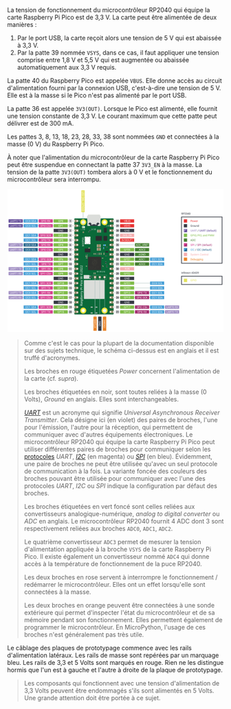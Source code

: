 La tension de fonctionnement du microcontrôleur RP2040 qui équipe la carte Raspberry Pi Pico est de 3,3 V. La carte peut être alimentée de
deux manières : 

1. Par le port USB, la carte reçoit alors une tension de 5 V qui est abaissée à 3,3 V.
2. Par la patte 39 nommée `VSYS`, dans ce cas, il faut appliquer une tension comprise entre 1,8 V
et 5,5 V qui est augmentée ou abaissée automatiquement aux 3,3 V requis. 

La patte 40 du Raspberry Pico est appelée `VBUS`. Elle donne accès au circuit d'alimentation fourni 
par la connexion USB, c'est-à-dire une tension de 5 V. Elle est à la masse si le Pico n'est pas
alimenté par le port USB.

La patte 36 est appelée `3V3(OUT)`. Lorsque le Pico est alimenté, elle fournit une tension constante
de 3,3 V.
Le courant maximum que cette patte peut délivrer est de 300 mA.

Les pattes 3, 8, 13, 18, 23, 28, 33, 38 sont nommées `GND` et connectées à la masse (0 V) du Raspberry
Pi Pico.

À noter que l'alimentation du microcontrôleur de la carte Raspberry Pi Pico peut être
suspendue en connectant la patte 37 `3V3_EN` à la masse. La tension de la patte `3V3(OUT)`
tombera alors à 0 V et le fonctionnement du microcontrôleur sera interrompu.

![picow-pinout_wbg.svg](..%2FImages%2Fpicow-pinout_wbg.svg)

> Comme c'est le cas pour la plupart de la documentation disponible sur des sujets 
> technique, le schéma ci-dessus est en anglais et il est truffé d'acronymes.
> 
> Les broches en rouge étiquetées _Power_ concernent l'alimentation de la carte (cf. _supra_).
>
> Les broches étiquetées en noir, sont toutes reliées à la masse (0 Volts), _Ground_ en anglais.
> Elles sont interchangeables.
> 
> [_UART_](https://fr.wikipedia.org/wiki/UART) est un acronyme qui signifie _Universal Asynchronous Receiver Transmitter_.
> Cela désigne ici (en violet) des paires de broches, l'une pour l'émission,
> l'autre pour la réception, qui permettent de communiquer avec d'autres équipements
> électroniques.
> Le microcontrôleur RP2040 qui équipe la carte Raspberry Pi Pico peut utiliser
> différentes paires de broches pour communiquer selon les
> [protocoles](https://fr.wikipedia.org/wiki/Protocole_de_communication) _UART_,
> [_I2C_](https://fr.wikipedia.org/wiki/I2C) (en magenta) 
> ou [_SPI_](https://fr.wikipedia.org/wiki/Serial_Peripheral_Interface) (en bleu). 
> Évidemment, une paire de broches ne peut être utilisée qu'avec un seul protocole 
> de communication à la fois.
> La variante foncée des couleurs des broches pouvant être utilisée pour communiquer
> avec l'une des protocoles _UART_, _I2C_ ou _SPI_ indique la configuration par défaut
> des broches.
> 
> Les broches étiquetées en vert foncé sont celles reliées aux convertisseurs
> analogique-numérique, _analog to digital converter_ ou _ADC_ en anglais.
> Le microcontrôleur RP2040 fournit 4 ADC dont 3 sont respectivement reliées aux
> broches `ADC0`, `ADC1`, `ADC2`.
> 
> Le quatrième convertisseur `ADC3` permet de mesurer la tension d'alimentation
> appliquée à la broche `VSYS` de la carte Raspberry Pi Pico.
> Il existe également un convertisseur nommé `ADC4` qui donne accès à la
> température de fonctionnement de la puce RP2040.
> 
> Les deux broches en rose servent à interrompre le fonctionnement / redémarrer
> le microcontrôleur. Elles ont un effet lorsqu'elle sont connectées à la masse.
> 
> Les deux broches en orange peuvent être connectées à une sonde extérieure qui
> permet d'inspecter l'état du microcontrôleur et de sa mémoire pendant son
> fonctionnement. Elles permettent également de programmer le microcontrôleur.
> En MicroPython, l'usage de ces broches n'est généralement pas très utile.

Le câblage des plaques de prototypage commence avec les rails d'alimentation 
latéraux. Les rails de masse sont repérées par un marquage bleu.
Les rails de 3,3 et 5 Volts sont marqués en rouge. Rien ne les distingue hormis que l'un
est à gauche et l'autre à droite de la plaque de prototypage.

> Les composants qui fonctionnent avec une tension d'alimentation de 3,3 Volts
> peuvent être endommagés s'ils sont alimentés en 5 Volts. Une grande attention doit être
> portée à ce sujet.


